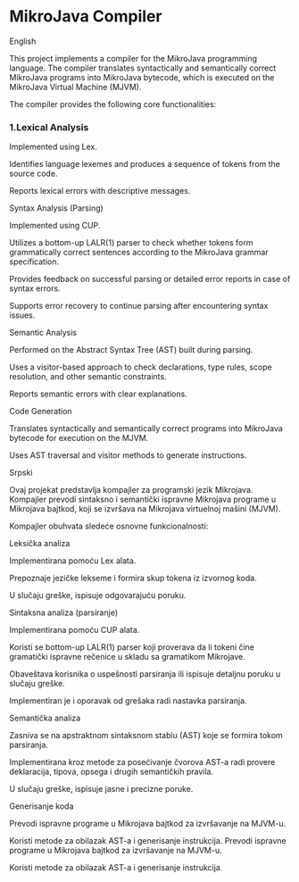 # MikroJava Compiler

English

This project implements a compiler for the MikroJava programming language. The compiler translates syntactically and semantically correct MikroJava programs into MikroJava bytecode, which is executed on the MikroJava Virtual Machine (MJVM).

The compiler provides the following core functionalities:

### 1.Lexical Analysis

Implemented using Lex.

Identifies language lexemes and produces a sequence of tokens from the source code.

Reports lexical errors with descriptive messages.

Syntax Analysis (Parsing)

Implemented using CUP.

Utilizes a bottom-up LALR(1) parser to check whether tokens form grammatically correct sentences according to the MikroJava grammar specification.

Provides feedback on successful parsing or detailed error reports in case of syntax errors.

Supports error recovery to continue parsing after encountering syntax issues.

Semantic Analysis

Performed on the Abstract Syntax Tree (AST) built during parsing.

Uses a visitor-based approach to check declarations, type rules, scope resolution, and other semantic constraints.

Reports semantic errors with clear explanations.

Code Generation

Translates syntactically and semantically correct programs into MikroJava bytecode for execution on the MJVM.

Uses AST traversal and visitor methods to generate instructions.


Srpski

Ovaj projekat predstavlja kompajler za programski jezik Mikrojava. Kompajler prevodi sintaksno i semantički ispravne Mikrojava programe u Mikrojava bajtkod, koji se izvršava na Mikrojava virtuelnoj mašini (MJVM).

Kompajler obuhvata sledeće osnovne funkcionalnosti:

Leksička analiza

Implementirana pomoću Lex alata.

Prepoznaje jezičke lekseme i formira skup tokena iz izvornog koda.

U slučaju greške, ispisuje odgovarajuću poruku.

Sintaksna analiza (parsiranje)

Implementirana pomoću CUP alata.

Koristi se bottom-up LALR(1) parser koji proverava da li tokeni čine gramatički ispravne rečenice u skladu sa gramatikom Mikrojave.

Obaveštava korisnika o uspešnosti parsiranja ili ispisuje detaljnu poruku u slučaju greške.

Implementiran je i oporavak od grešaka radi nastavka parsiranja.

Semantička analiza

Zasniva se na apstraktnom sintaksnom stablu (AST) koje se formira tokom parsiranja.

Implementirana kroz metode za posećivanje čvorova AST-a radi provere deklaracija, tipova, opsega i drugih semantičkih pravila.

U slučaju greške, ispisuje jasne i precizne poruke.

Generisanje koda

Prevodi ispravne programe u Mikrojava bajtkod za izvršavanje na MJVM-u.

Koristi metode za obilazak AST-a i generisanje instrukcija.
Prevodi ispravne programe u Mikrojava bajtkod za izvršavanje na MJVM-u.

Koristi metode za obilazak AST-a i generisanje instrukcija.
